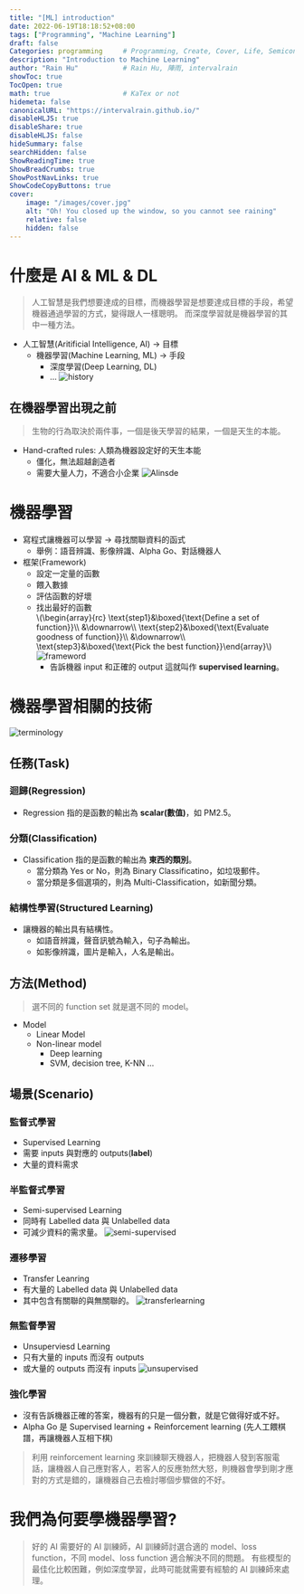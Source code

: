 ```yaml
---
title: "[ML] introduction"
date: 2022-06-19T18:18:52+08:00
tags: ["Programming", "Machine Learning"]
draft: false
Categories: programming     # Programming, Create, Cover, Life, Semiconductor, Leetcode, Logic Design, Daily, OS, CS50, CA
description: "Introduction to Machine Learning"                     
author: "Rain Hu"           # Rain Hu, 陣雨, intervalrain
showToc: true
TocOpen: true
math: true                  # KaTex or not
hidemeta: false
canonicalURL: "https://intervalrain.github.io/"
disableHLJS: true
disableShare: true
disableHLJS: false
hideSummary: false
searchHidden: false
ShowReadingTime: true
ShowBreadCrumbs: true
ShowPostNavLinks: true
ShowCodeCopyButtons: true
cover:
    image: "/images/cover.jpg"
    alt: "Oh! You closed up the window, so you cannot see raining"
    relative: false
    hidden: false
---
```


# 什麼是 AI & ML & DL
> 人工智慧是我們想要達成的目標，而機器學習是想要達成目標的手段，希望機器通過學習的方式，變得跟人一樣聰明。
> 而深度學習就是機器學習的其中一種方法。
+ 人工智慧(Aritificial Intelligence, AI) → 目標
    + 機器學習(Machine Learning, ML) → 手段
        + 深度學習(Deep Learning, DL)
        + …
![history](/posts/ML/L0/history.png)

## 在機器學習出現之前 
> 生物的行為取決於兩件事，一個是後天學習的結果，一個是天生的本能。
+ Hand-crafted rules: 人類為機器設定好的天生本能
    + 僵化，無法超越創造者
    + 需要大量人力，不適合小企業
![AIinsde](/posts/ML/L0/AIinside.jpeg)

# 機器學習
+ 寫程式讓機器可以學習 → 尋找關聯資料的函式
    + 舉例：語音辨識、影像辨識、Alpha Go、對話機器人
+ 框架(Framework)
    + 設定一定量的函數
    + 餵入數據
    + 評估函數的好壞  
    + 找出最好的函數  
    \\(\begin{array}{rc}
    \text{step1}&\boxed{\text{Define a set of function}}\\\\
    &\downarrow\\\\
    \text{step2}&\boxed{\text{Evaluate goodness of function}}\\\\
    &\downarrow\\\\
    \text{step3}&\boxed{\text{Pick the best function}}\end{array}\\)
    ![frameword](/posts/ML/L0/framework.png)
        + 告訴機器 input 和正確的 output 這就叫作 **supervised learning**。

# 機器學習相關的技術
![terminology](/posts/ML/L0/terminology.png)
## 任務(Task)
### 迴歸(Regression)
+ Regression 指的是函數的輸出為 **scalar(數值)**，如 PM2.5。
### 分類(Classification)
+ Classification 指的是函數的輸出為 **東西的類別**。
    + 當分類為 Yes or No，則為 Binary Classificatino，如垃圾郵件。
    + 當分類是多個選項的，則為 Multi-Classification，如新聞分類。
### 結構性學習(Structured Learning)
+ 讓機器的輸出具有結構性。
    + 如語音辨識，聲音訊號為輸入，句子為輸出。
    + 如影像辨識，圖片是輸入，人名是輸出。
## 方法(Method)
> 選不同的 function set 就是選不同的 model。
+ Model
    + Linear Model
    + Non-linear model
        + Deep learning
        + SVM, decision tree, K-NN ...
## 場景(Scenario)
### 監督式學習
+ Supervised Learning
+ 需要 inputs 與對應的 outputs(**label**)
+ 大量的資料需求
### 半監督式學習
+ Semi-supervised Learning
+ 同時有 Labelled data 與 Unlabelled data
+ 可減少資料的需求量。
![semi-supervised](/posts/ML/L0/semi-supervised.png)
### 遷移學習
+ Transfer Leanring
+ 有大量的 Labelled data 與 Unlabelled data
+ 其中包含有關聯的與無關聯的。
![transferlearning](/posts/ML/L0/transferlearning.png)
### 無監督學習
+ Unsuperviesd Learning
+ 只有大量的 inputs 而沒有 outputs
+ 或大量的 outputs 而沒有 inputs
![unsupervised](/posts/ML/L0/unsupervised.png)
### 強化學習
+ 沒有告訴機器正確的答案，機器有的只是一個分數，就是它做得好或不好。
+ Alpha Go 是 Supervised learning + Reinforcement learning (先人工餵棋譜，再讓機器人互相下棋)
> 利用 reinforcement learning 來訓練聊天機器人，把機器人發到客服電話，讓機器人自己應對客人，若客人的反應勃然大怒，則機器會學到剛才應對的方式是錯的，讓機器自己去檢討哪個步驟做的不好。
# 我們為何要學機器學習?
> 好的 AI 需要好的 AI 訓練師，AI 訓練師討選合適的 model、loss function，不同 model、loss function 適合解決不同的問題。
> 有些模型的最佳化比較困難，例如深度學習，此時可能就需要有經驗的 AI 訓練師來處理。
